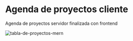 # Agenda de proyectos cliente
Agenda de proyectos servidor finalizada con frontend

![tabla-de-proyectos-mern](https://user-images.githubusercontent.com/32559854/115327696-c2fc1000-a165-11eb-9d31-d6b6f098f0be.png)

